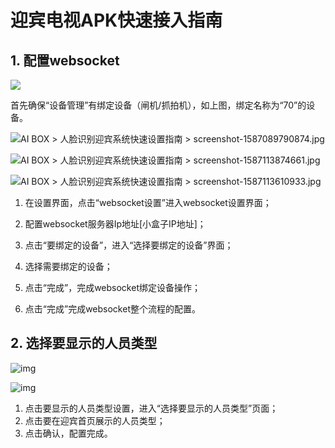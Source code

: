 
# 迎宾电视APK快速接入指南

## 1. 配置websocket

![](../../../imgs/img_20200514111936.png)

首先确保“设备管理”有绑定设备（闸机/抓拍机），如上图，绑定名称为“70”的设备。

![AI BOX > 人脸识别迎宾系统快速设置指南 > screenshot-1587089790874.jpg](../../../imgs/screenshot-1587089790874.jpg)

![AI BOX > 人脸识别迎宾系统快速设置指南 > screenshot-1587113874661.jpg](../../../imgs/screenshot-1587113874661.jpg)

![AI BOX > 人脸识别迎宾系统快速设置指南 > screenshot-1587113610933.jpg](../../../imgs/screenshot-1587113610933.jpg)

1. 在设置界面，点击“websocket设置”进入websocket设置界面；

2. 配置websocket服务器Ip地址[小盒子IP地址]；

3. 点击“要绑定的设备”，进入“选择要绑定的设备”界面；

4. 选择需要绑定的设备；

5. 点击“完成”，完成websocket绑定设备操作；

6. 点击“完成”完成websocket整个流程的配置。

## 2. 选择要显示的人员类型

![img](../../../imgs/image_2020-02-21-165244.png)

![img](../../../imgs/image_2020-02-21-164058.png)

1. 点击要显示的人员类型设置，进入“选择要显示的人员类型”页面；
2. 点击要在迎宾首页展示的人员类型；
3. 点击确认，配置完成。